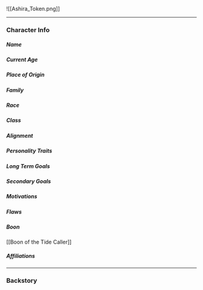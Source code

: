 ![[Ashira_Token.png]]

---
### Character Info

##### Name 

##### Current Age

##### Place of Origin

##### Family

##### Race

##### Class

##### Alignment

##### Personality Traits

##### Long Term Goals

##### Secondary Goals

##### Motivations

##### Flaws

##### Boon
[[Boon of the Tide Caller]]

##### Affiliations


---
### Backstory